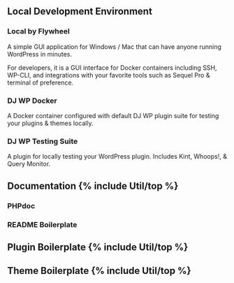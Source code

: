 <h2 id="local-development" class="anchor-heading">Local Development Environment</h2>

### Local by Flywheel
A simple GUI application for Windows / Mac that can have anyone running WordPress in minutes.

For developers, it is a GUI interface for Docker containers including SSH, WP-CLI, and integrations with your favorite tools such as Sequel Pro & terminal of preference.

### DJ WP Docker
A Docker container configured with default DJ WP plugin suite for testing your plugins & themes locally.

### DJ WP Testing Suite
A plugin for locally testing your WordPress plugin. Includes Kint, Whoops!, & Query Monitor.


<h2 id="documentation" class="anchor-heading">Documentation {% include Util/top %}</h2>

### PHPdoc

### README Boilerplate


<h2 id="plugin-boilerplate" class="anchor-heading">Plugin Boilerplate {% include Util/top %}</h2>


<h2 id="theme-boilerplate" class="anchor-heading">Theme Boilerplate {% include Util/top %}</h2>